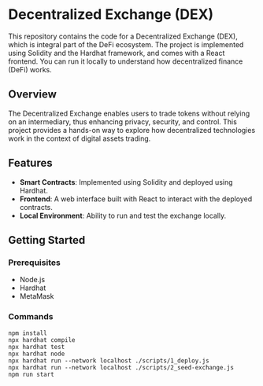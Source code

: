 # Decentralized Exchange (DEX)

This repository contains the code for a Decentralized Exchange (DEX), which is integral part of the DeFi ecosystem. The project is implemented using Solidity and the Hardhat framework, and comes with a React frontend. You can run it locally to understand how decentralized finance (DeFi) works.

## Overview

The Decentralized Exchange enables users to trade tokens without relying on an intermediary, thus enhancing privacy, security, and control. This project provides a hands-on way to explore how decentralized technologies work in the context of digital assets trading.

## Features

- **Smart Contracts**: Implemented using Solidity and deployed using Hardhat.
- **Frontend**: A web interface built with React to interact with the deployed contracts.
- **Local Environment**: Ability to run and test the exchange locally.

## Getting Started

### Prerequisites

- Node.js
- Hardhat
- MetaMask

### Commands

```shell
npm install
npx hardhat compile
npx hardhat test
npx hardhat node
npx hardhat run --network localhost ./scripts/1_deploy.js
npx hardhat run --network localhost ./scripts/2_seed-exchange.js
npm run start
```
